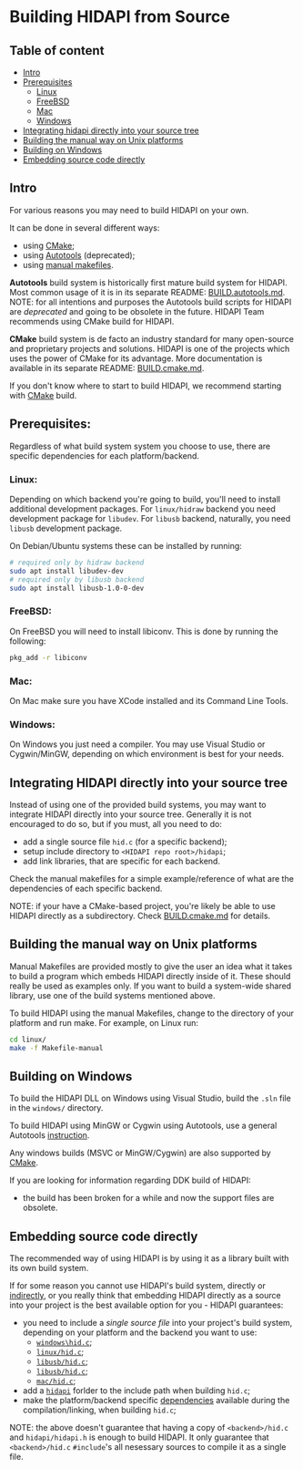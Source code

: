 # Building HIDAPI from Source

## Table of content

* [Intro](#intro)
* [Prerequisites](#prerequisites)
    * [Linux](#linux)
    * [FreeBSD](#freebsd)
    * [Mac](#mac)
    * [Windows](#windows)
* [Integrating hidapi directly into your source tree](#integrating-hidapi-directly-into-your-source-tree)
* [Building the manual way on Unix platforms](#building-the-manual-way-on-unix-platforms)
* [Building on Windows](#building-on-windows)
* [Embedding source code directly](#embedding-source-code-directly)

## Intro

For various reasons you may need to build HIDAPI on your own.

It can be done in several different ways:
- using [CMake](BUILD.cmake.md);
- using [Autotools](BUILD.autotools.md) (deprecated);
- using [manual makefiles](#building-the-manual-way-on-unix-platforms).

**Autotools** build system is historically first mature build system for
HIDAPI. Most common usage of it is in its separate README: [BUILD.autotools.md](BUILD.autotools.md).<br/>
NOTE: for all intentions and purposes the Autotools build scripts for HIDAPI are _deprecated_ and going to be obsolete in the future.
HIDAPI Team recommends using CMake build for HIDAPI.

**CMake** build system is de facto an industry standard for many open-source and proprietary projects and solutions.
HIDAPI is one of the projects which uses the power of CMake for its advantage.
More documentation is available in its separate README: [BUILD.cmake.md](BUILD.cmake.md).

If you don't know where to start to build HIDAPI, we recommend starting with [CMake](BUILD.cmake.md) build.

## Prerequisites:

Regardless of what build system system you choose to use, there are specific dependencies for each platform/backend.

### Linux:

Depending on which backend you're going to build, you'll need to install
additional development packages. For `linux/hidraw` backend you need
development package for `libudev`. For `libusb` backend, naturally, you need
`libusb` development package.

On Debian/Ubuntu systems these can be installed by running:
```sh
# required only by hidraw backend
sudo apt install libudev-dev
# required only by libusb backend
sudo apt install libusb-1.0-0-dev
```

### FreeBSD:

On FreeBSD you will need to install libiconv. This is done by running
the following:
```sh
pkg_add -r libiconv
```

### Mac:

On Mac make sure you have XCode installed and its Command Line Tools.

### Windows:

On Windows you just need a compiler. You may use Visual Studio or Cygwin/MinGW,
depending on which environment is best for your needs.

## Integrating HIDAPI directly into your source tree

Instead of using one of the provided build systems, you may want to integrate
HIDAPI directly into your source tree.
Generally it is not encouraged to do so, but if you must, all you need to do:
- add a single source file `hid.c` (for a specific backend);
- setup include directory to `<HIDAPI repo root>/hidapi`;
- add link libraries, that are specific for each backend.

Check the manual makefiles for a simple example/reference of what are the dependencies of each specific backend.

NOTE: if your have a CMake-based project, you're likely be able to use
HIDAPI directly as a subdirectory. Check [BUILD.cmake.md](BUILD.cmake.md) for details.

## Building the manual way on Unix platforms

Manual Makefiles are provided mostly to give the user an idea what it takes
to build a program which embeds HIDAPI directly inside of it. These should
really be used as examples only. If you want to build a system-wide shared
library, use one of the build systems mentioned above.

To build HIDAPI using the manual Makefiles, change to the directory
of your platform and run make. For example, on Linux run:
```sh
cd linux/
make -f Makefile-manual
```

## Building on Windows

To build the HIDAPI DLL on Windows using Visual Studio, build the `.sln` file
in the `windows/` directory.

To build HIDAPI using MinGW or Cygwin using Autotools, use a general Autotools
 [instruction](BUILD.autotools.md).

Any windows builds (MSVC or MinGW/Cygwin) are also supported by [CMake](BUILD.cmake.md).

If you are looking for information regarding DDK build of HIDAPI:
- the build has been broken for a while and now the support files are obsolete.

## Embedding source code directly

The recommended way of using HIDAPI is by using it as a library built with its own build system.

If for some reason you cannot use HIDAPI's build system,
directly or [indirectly](README.md#installing-hidapi),
or you really think that embedding HIDAPI directly as a source into your project
is the best available option for you - HIDAPI guarantees:
- you need to include a _single source file_ into your project's build system,
depending on your platform and the backend you want to use:
    - [`windows\hid.c`](windows/hid.c);
    - [`linux/hid.c`](windows/hid.c);
    - [`libusb/hid.c`](windows/hid.c);
    - [`libusb/hid.c`](windows/hid.c);
    - [`mac/hid.c`](windows/hid.c);
- add a [`hidapi`](hidapi) forlder to the include path when building `hid.c`;
- make the platform/backend specific [dependencies](#prerequisites) available during the compilation/linking, when building `hid.c`;

NOTE: the above doesn't guarantee that having a copy of `<backend>/hid.c` and `hidapi/hidapi.h` is enough to build HIDAPI.
It only guarantee that `<backend>/hid.c` `#include`'s all nesessary sources to compile it as a single file.
